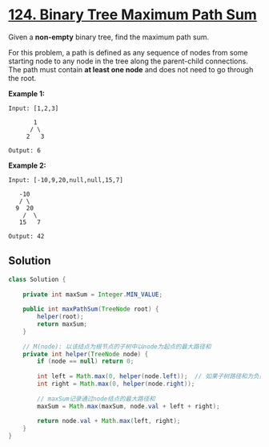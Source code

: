 # [124. Binary Tree Maximum Path Sum](https://leetcode-cn.com/problems/binary-tree-maximum-path-sum/)


Given a **non-empty** binary tree, find the maximum path sum.

For this problem, a path is defined as any sequence of nodes from some starting node to any node in the tree along the parent-child connections. The path must contain **at least one node** and does not need to go through the root.

**Example 1:**

```
Input: [1,2,3]

       1
      / \
     2   3

Output: 6
```

**Example 2:**

```
Input: [-10,9,20,null,null,15,7]

   -10
   / \
  9  20
    /  \
   15   7

Output: 42
```



## Solution

```java
class Solution {
    
    private int maxSum = Integer.MIN_VALUE;
    
    public int maxPathSum(TreeNode root) {
        helper(root);
        return maxSum;
    }
    
    // M(node): 以该结点为根节点的子树中以node为起点的最大路径和
    private int helper(TreeNode node) {
        if (node == null) return 0;
        
        int left = Math.max(0, helper(node.left));	// 如果子树路径和为负则应当置0表示最大路径不包含子树
        int right = Math.max(0, helper(node.right));
        
        // maxSum记录通过node结点的最大路径和
        maxSum = Math.max(maxSum, node.val + left + right);
        
        return node.val + Math.max(left, right);
    }
}
```

